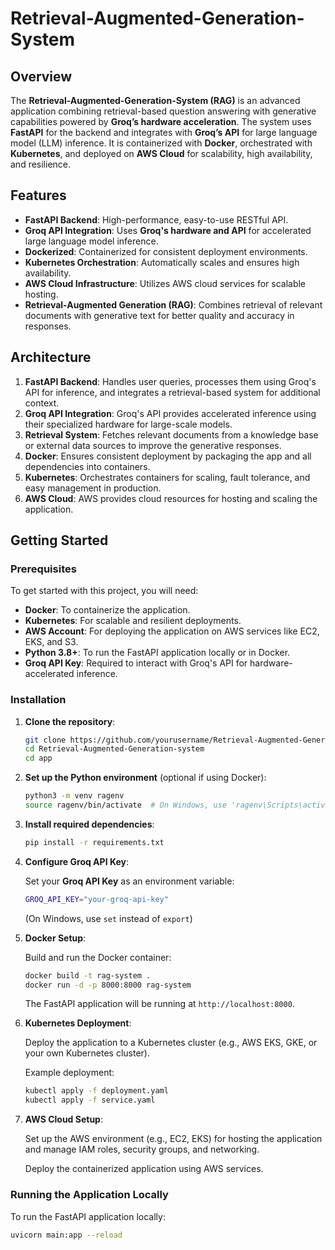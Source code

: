 # Retrieval-Augmented-Generation-System

## Overview

The **Retrieval-Augmented-Generation-System (RAG)** is an advanced application combining retrieval-based question answering with generative capabilities powered by **Groq’s hardware acceleration**. The system uses **FastAPI** for the backend and integrates with **Groq’s API** for large language model (LLM) inference. It is containerized with **Docker**, orchestrated with **Kubernetes**, and deployed on **AWS Cloud** for scalability, high availability, and resilience.

## Features

- **FastAPI Backend**: High-performance, easy-to-use RESTful API.
- **Groq API Integration**: Uses **Groq's hardware and API** for accelerated large language model inference.
- **Dockerized**: Containerized for consistent deployment environments.
- **Kubernetes Orchestration**: Automatically scales and ensures high availability.
- **AWS Cloud Infrastructure**: Utilizes AWS cloud services for scalable hosting.
- **Retrieval-Augmented Generation (RAG)**: Combines retrieval of relevant documents with generative text for better quality and accuracy in responses.

## Architecture

1. **FastAPI Backend**: Handles user queries, processes them using Groq's API for inference, and integrates a retrieval-based system for additional context.
2. **Groq API Integration**: Groq's API provides accelerated inference using their specialized hardware for large-scale models.
3. **Retrieval System**: Fetches relevant documents from a knowledge base or external data sources to improve the generative responses.
4. **Docker**: Ensures consistent deployment by packaging the app and all dependencies into containers.
5. **Kubernetes**: Orchestrates containers for scaling, fault tolerance, and easy management in production.
6. **AWS Cloud**: AWS provides cloud resources for hosting and scaling the application.

## Getting Started

### Prerequisites

To get started with this project, you will need:

- **Docker**: To containerize the application.
- **Kubernetes**: For scalable and resilient deployments.
- **AWS Account**: For deploying the application on AWS services like EC2, EKS, and S3.
- **Python 3.8+**: To run the FastAPI application locally or in Docker.
- **Groq API Key**: Required to interact with Groq's API for hardware-accelerated inference.

### Installation

1. **Clone the repository**:

    ```bash
    git clone https://github.com/yourusername/Retrieval-Augmented-Generation-system.git
    cd Retrieval-Augmented-Generation-system
    cd app
    ```

2. **Set up the Python environment** (optional if using Docker):

    ```bash
    python3 -m venv ragenv
    source ragenv/bin/activate  # On Windows, use 'ragenv\Scripts\activate'
    ```

3. **Install required dependencies**:

    ```bash
    pip install -r requirements.txt
    ```

4. **Configure Groq API Key**:

    Set your **Groq API Key** as an environment variable:

    ```bash
    GROQ_API_KEY="your-groq-api-key"
    ```

    (On Windows, use `set` instead of `export`)

5. **Docker Setup**:

    Build and run the Docker container:

    ```bash
    docker build -t rag-system .
    docker run -d -p 8000:8000 rag-system
    ```

    The FastAPI application will be running at `http://localhost:8000`.

6. **Kubernetes Deployment**:

    Deploy the application to a Kubernetes cluster (e.g., AWS EKS, GKE, or your own Kubernetes cluster).

    Example deployment:

    ```bash
    kubectl apply -f deployment.yaml
    kubectl apply -f service.yaml
    ```

7. **AWS Cloud Setup**:

    Set up the AWS environment (e.g., EC2, EKS) for hosting the application and manage IAM roles, security groups, and networking.

    Deploy the containerized application using AWS services.

### Running the Application Locally

To run the FastAPI application locally:

```bash
uvicorn main:app --reload
